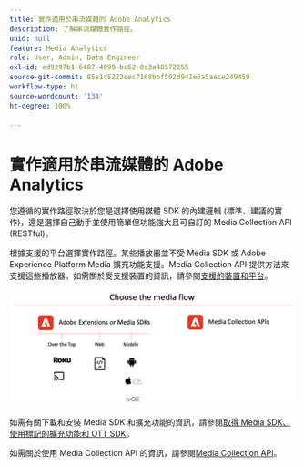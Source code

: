 ```yaml
---
title: 實作適用於串流媒體的 Adobe Analytics
description: 了解串流媒體實作路徑。
uuid: null
feature: Media Analytics
role: User, Admin, Data Engineer
exl-id: ed9297b1-6487-4099-bc62-0c3a40572255
source-git-commit: 85e1d5223cec7168bbf592d941e6a5aece249459
workflow-type: ht
source-wordcount: '138'
ht-degree: 100%

---
```


# 實作適用於串流媒體的 Adobe Analytics

您遵循的實作路徑取決於您是選擇使用媒體 SDK 的內建邏輯 (標準、建議的實作)，還是選擇自己動手並使用簡單但功能強大且可自訂的 Media Collection API (RESTful)。

根據支援的平台選擇實作路徑。某些播放器並不受 Media SDK 或 Adobe Experience Platform Media 擴充功能支援。Media Collection API 提供方法來支援這些播放器。如需關於受支援裝置的資訊，請參閱[支援的裝置和平台](/help/getting-started/supported-devices.md)。

![Media 流程](media-sdk/assets/choose-media-flow2.png)

如需有關下載和安裝 Media SDK 和擴充功能的資訊，請參閱[取得 Media SDK、使用標記的擴充功能和 OTT SDK](/help/getting-started/download-sdks.md)。

如需關於使用 Media Collection API 的資訊，請參閱[Media Collection API](media-collection-api/mc-api-overview.md)。
